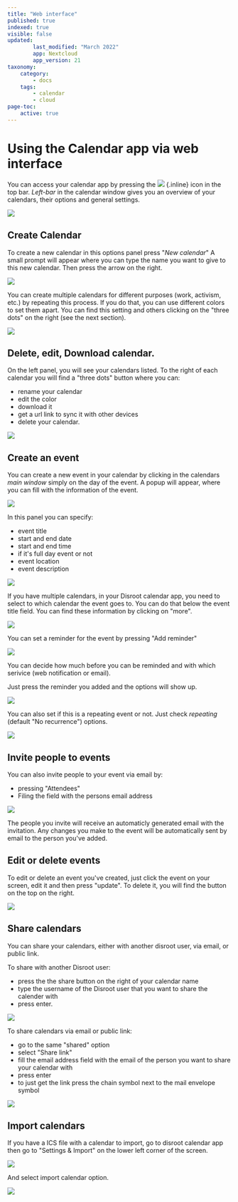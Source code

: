 ```yaml
---
title: "Web interface"
published: true
indexed: true
visible: false
updated:
        last_modified: "March 2022"
        app: Nextcloud
        app_version: 21
taxonomy:
    category:
        - docs
    tags:
        - calendar
        - cloud
page-toc:
    active: true
---
```


# Using the Calendar app via web interface

You can access your calendar app by pressing the ![](en/calendar_top_icon.png) {.inline} icon in the top bar.
*Left-bar* in the calendar window gives you an overview of your calendars, their options and general settings.

![](en/calendar_main.png)


## Create Calendar
To create a new calendar in this options panel press "*New calendar*"
A small prompt will appear where you can type the name you want to give to this new calendar.
Then press the arrow on the right.

![](en/calendar_add_new.png)

You can create multiple calendars for different purposes (work, activism, etc.) by repeating this process. If you do that, you can use different colors to set them apart. You can find this setting and others clicking on the "three dots" on the right (see the next section).

![](en/calendar_list.png)


## Delete, edit, Download calendar.
On the left panel, you will see your calendars listed. To the right of each calendar you will find a "three dots" button where you can:

- rename your calendar
- edit the color
- download it
- get a url link to sync it with other devices
- delete your calendar.

![](en/calendar_edit1.png)


## Create an event
You can create a new event in your calendar by clicking in the calendars *main window* simply on the day of the event. A popup will appear, where you can fill with the information of the event.

![](en/calendar_edit_menu.png)

In this panel you can specify:

  - event title
  - start and end date
  - start and end time
  - if it's full day event or not
  - event location
  - event description

![](en/calendar_edit_menu2.png)

If you have multiple calendars, in your Disroot calendar app, you need to select to which calendar the event goes to. You can do that below the event title field. You can find these information by clicking on "more".

![](en/calendar_edit_menu3.png)

You can set a reminder for the event by pressing "Add reminder"

![](en/calendar_edit_menu4.png)

You can decide how much before you can be reminded and with which serivice (web notification or email).

Just press the reminder you added and the options will show up.

![](en/calendar_edit_menu5.png)

You can also set if this is a repeating event or not. Just check *repeating* (default "No recurrence") options.

![](en/calendar_edit_menu6.png)


## Invite people to events

You can also invite people to your event via email by:

* pressing "Attendees"
* Filing the field with the persons email address

![](en/calendar_edit_menu7.png)

The people you invite will receive an automaticly generated email with the invitation. Any changes you make to the event will be automatically sent by email to the person you've added.

## Edit or delete events
To edit or delete an event you've created, just click the event on your screen, edit it and then press "update".
To delete it, you will find the button on the top on the right.

![](en/calendar_edit_menu8.png)


## Share calendars
You can share your calendars, either with another disroot user, via email, or public link.

To share with another Disroot user:

* press the the share button on the right of your calendar name
* type the username of the Disroot user that you want to share the calender with
* press enter.

![](en/calendar_share_menu1.png)

To share calendars via email or public link:

* go to the same "shared" option
* select "Share link"
* fill the email address field with the email of the person you want to share your calendar with
* press enter
* to just get the link press the chain symbol next to the mail envelope symbol

![](en/calendar_share_menu2.png)


## Import calendars
If you have a ICS file with a calendar to import, go to disroot calendar app then go to "Settings & Import" on the lower left corner of the screen.

![](en/calendar_import_menu1.png)

And select import calendar option.

![](en/calendar_import_menu2.png)
